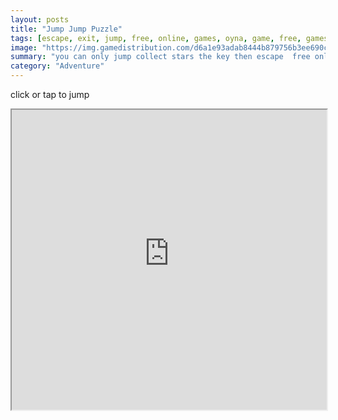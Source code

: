 ```yaml
---
layout: posts
title: "Jump Jump Puzzle"
tags: [escape, exit, jump, free, online, games, oyna, game, free, games, play, play, games]
image: "https://img.gamedistribution.com/d6a1e93adab8444b879756b3ee690cf2.jpg"
summary: "you can only jump collect stars the key then escape  free online games oyna game free games play play games"
category: "Adventure"
---
```


click or tap to jump

<iframe width="100%" height="480px;" src="https://html5.gamedistribution.com/d6a1e93adab8444b879756b3ee690cf2/"></iframe>